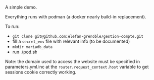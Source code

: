 A simple demo.

Everything runs with podman (a docker nearly build-in replacement).

To run:
- `git clone git@github.com:elefan-grenoble/gestion-compte.git`
- fill a `secret_env` file with relevant info (to be documented)
- `mkdir mariadb_data`
- run ./pod.sh

Note: the domain used to access the website must be specified in parameters.yml.inc at the `router.request_context.host` variable to get sessions cookie correctly working.
